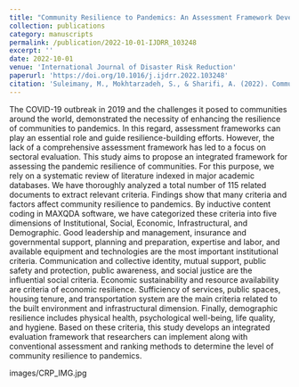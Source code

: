 ```yaml
---
title: "Community Resilience to Pandemics: An Assessment Framework Developed Based on the Review of COVID-19 Literature"
collection: publications
category: manuscripts
permalink: /publication/2022-10-01-IJDRR_103248
excerpt: ''
date: 2022-10-01
venue: 'International Journal of Disaster Risk Reduction'
paperurl: 'https://doi.org/10.1016/j.ijdrr.2022.103248'
citation: 'Suleimany, M., Mokhtarzadeh, S., & Sharifi, A. (2022). Community resilience to pandemics: An assessment framework developed based on the review of COVID-19 literature. International Journal of Disaster Risk Reduction (Q1-IF: 4.2). 103248.'
---
```


The COVID-19 outbreak in 2019 and the challenges it posed to communities around the world, demonstrated the necessity of enhancing the resilience of communities to pandemics. In this regard, assessment frameworks can play an essential role and guide resilience-building efforts. However, the lack of a comprehensive assessment framework has led to a focus on sectoral evaluation. This study aims to propose an integrated framework for assessing the pandemic resilience of communities. For this purpose, we rely on a systematic review of literature indexed in major academic databases. We have thoroughly analyzed a total number of 115 related documents to extract relevant criteria. Findings show that many criteria and factors affect community resilience to pandemics. By inductive content coding in MAXQDA software, we have categorized these criteria into five dimensions of Institutional, Social, Economic, Infrastructural, and Demographic. Good leadership and management, insurance and governmental support, planning and preparation, expertise and labor, and available equipment and technologies are the most important institutional criteria. Communication and collective identity, mutual support, public safety and protection, public awareness, and social justice are the influential social criteria. Economic sustainability and resource availability are criteria of economic resilience. Sufficiency of services, public spaces, housing tenure, and transportation system are the main criteria related to the built environment and infrastructural dimension. Finally, demographic resilience includes physical health, psychological well-being, life quality, and hygiene. Based on these criteria, this study develops an integrated evaluation framework that researchers can implement along with conventional assessment and ranking methods to determine the level of community resilience to pandemics.

images/CRP_IMG.jpg
